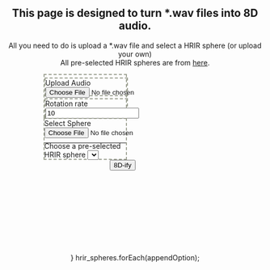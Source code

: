 <style>
  .center {
    margin-right: auto;
    margin-left: auto;
    margin-bottom: 10%;
    padding-bottom: 8%;
  }
  .big {
    width: 80%;
  }
  .small {
    width: 40%;
    display: inline-block;
    border: 2px dashed #9CA091;
    margin-right: 5%;
    margin-left: 5%;
    float: left;
  }
  .small-vertical {
    width: 100%;
    border: 2px dashed #9CA091;
    margin-top: 3%;
    float: left;
  }
  p, h1, h2{
    text-align: center;
  }
  .small p, input, select {
    margin-bottom: -5px;
  }
  .small hr {
    margin-bottom: -3px;
  }
  #button-container {
    width: 100px;
  }
  #button-container-container {
    padding-top: 1%;
  }
</style>

## This page is designed to turn \*.wav files into 8D audio.
All you need to do is upload a \*.wav file and select a HRIR sphere (or upload your own)\
All pre-selected HRIR spheres are from [here](https://github.com/mrDIMAS/hrir_sphere_builder/tree/master/hrtf_base/IRCAM).
<div class="center big">
  <div class="small">
    <div class="small-vertical">
      Upload Audio
      <input type="file" id="audio-file">
    </div>
    <div class="small-vertical">
      Rotation rate
      <input type="number" id="rate" min="1" value="10">
    </div>
  </div>
  <div class="small">
    Select Sphere
    <input type="file" id="hrir-file-upload">
    <hr>
    <label for="hrir-select">Choose a pre-selected HRIR sphere</label>
    <select name="hrir-select" id="hrir-select" value="IRC_1002_C.bin"></select>
  </div>
</div>
<div class="center big" id="button-container-container">
  <div class="center" id="button-container">
    <button id="parse" onclick="parseAudio()">8D-ify</button>
  </div>
</div>

<script>
  const PREFIX = "./hrir spheres/";
  let hrir_spheres = [
    "IRC_1002_C.bin",
    "IRC_1003_C.bin",
    "IRC_1004_C.bin",
    "IRC_1005_C.bin",
    "IRC_1006_C.bin",
    "IRC_1007_C.bin",
    "IRC_1008_C.bin",
    "IRC_1009_C.bin",
    "IRC_10012_C.bin",
    "IRC_10013_C.bin",
    "IRC_10014_C.bin",
  ];
  let select = document.getElementById("hrir-select");
  
  function appendOption(value, index, array) {
    let option = document.createElement("option");
    option.value = value;
    option.innerHTML = value;
    select.appendChild(option);
  }
  function parseAudio() {
    let rate = document.getElementById("rate").value;
    let sphere = document.getElementById("hrir-file-upload").files[0];
    let audio = document.getElementById("audio-file").files[0];
    if sphere == undefined {
      sphere = select.value;
    }
    console.log(sphere);
  }
</script>

  }
  hrir_spheres.forEach(appendOption); 
</script>